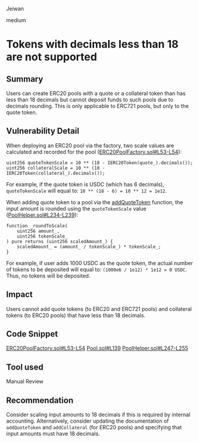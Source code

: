 Jeiwan

medium

# Tokens with decimals less than 18 are not supported

## Summary
Users can create ERC20 pools with a quote or a collateral token than has less than 18 decimals but cannot deposit funds to such pools due to decimals rounding. This is only applicable to ERC721 pools, but only to the quote token.
## Vulnerability Detail
When deploying an ERC20 pool via the factory, two scale values are calculated and recorded for the pool ([ERC20PoolFactory.sol#L53-L54](https://github.com/sherlock-audit/2023-01-ajna/blob/main/contracts/src/ERC20PoolFactory.sol#L53-L54)):
```solidity
uint256 quoteTokenScale = 10 ** (18 - IERC20Token(quote_).decimals());
uint256 collateralScale = 10 ** (18 - IERC20Token(collateral_).decimals());
```

For example, if the quote token is USDC (which has 6 decimals), `quoteTokenScale` will equal to: `10 ** (18 - 6) = 10 ** 12 = 1e12`.

When adding quote token to a pool via the [addQuoteToken](https://github.com/sherlock-audit/2023-01-ajna/blob/main/contracts/src/base/Pool.sol#L132) function, the input amount is rounded using the `quoteTokenScale` value ([PoolHelper.sol#L234-L239](https://github.com/sherlock-audit/2023-01-ajna/blob/main/contracts/src/libraries/helpers/PoolHelper.sol#L234-L239)):
```solidity
function _roundToScale(
    uint256 amount_,
    uint256 tokenScale_
) pure returns (uint256 scaledAmount_) {
    scaledAmount_ = (amount_ / tokenScale_) * tokenScale_;
}
```

For example, if user adds 1000 USDC as the quote token, the actual number of tokens to be deposited will equal to: `(1000e6 / 1e12) * 1e12 = 0 USDC`. Thus, no tokens will be deposited.
## Impact
Users cannot add quote tokens (to ERC20 and ERC721 pools) and collateral tokens (to ERC20 pools) that have less than 18 decimals.
## Code Snippet
[ERC20PoolFactory.sol#L53-L54](https://github.com/sherlock-audit/2023-01-ajna/blob/main/contracts/src/ERC20PoolFactory.sol#L53-L54)
[Pool.sol#L139](https://github.com/sherlock-audit/2023-01-ajna/blob/main/contracts/src/base/Pool.sol#L139)
[PoolHelper.sol#L247-L255](https://github.com/sherlock-audit/2023-01-ajna/blob/main/contracts/src/libraries/helpers/PoolHelper.sol#L247-L255)
## Tool used
Manual Review
## Recommendation
Consider scaling input amounts to 18 decimals if this is required by internal accounting. Alternatively, consider updating the documentation of `addQuoteToken` and `addCollateral` (for ERC20 pools) and specifying that input amounts must have 18 decimals.